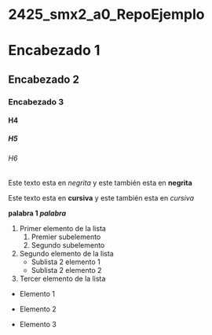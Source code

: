 # 2425_smx2_a0_RepoEjemplo


# Encabezado 1
## Encabezado 2
### Encabezado 3
#### H4
##### H5
###### H6

Este texto esta en *negrita* y este también esta en __negrita__

Este texto esta en **cursiva** y este también esta en _cursiva_

**palabra 1 _palabra_**

1. Primer elemento de la lista
	1. Premier subelemento
	2. Segundo subelemento
2. Segundo elemento de la lista
	* Sublista 2 elemento 1
	* Sublista 2 elemento 2
3. Tercer elemento de la lista

* Elemento 1
- Elemento 2
+ Elemento 3



